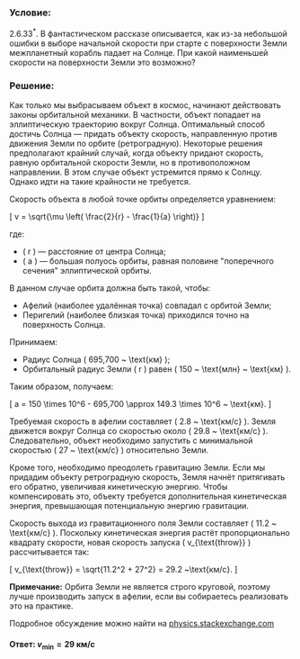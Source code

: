 ###  Условие:

$2.6.33^*.$ В фантастическом рассказе описывается, как из-за небольшой ошибки в выборе начальной скорости при старте с поверхности Земли межпланетный корабль падает на Солнце. При какой наименьшей скорости на поверхности Земли это возможно?

###  Решение:
Как только мы выбрасываем объект в космос, начинают действовать законы орбитальной механики. В частности, объект попадает на эллиптическую траекторию вокруг Солнца. Оптимальный способ достичь Солнца — придать объекту скорость, направленную против движения Земли по орбите (ретроградную). Некоторые решения предполагают крайний случай, когда объекту придают скорость, равную орбитальной скорости Земли, но в противоположном направлении. В этом случае объект устремится прямо к Солнцу. Однако идти на такие крайности не требуется.

Скорость объекта в любой точке орбиты определяется уравнением:

\[ v = \sqrt{\mu \left( \frac{2}{r} - \frac{1}{a} \right)} \]

где:
- \( r \) — расстояние от центра Солнца;
- \( a \) — большая полуось орбиты, равная половине "поперечного сечения" эллиптической орбиты.

В данном случае орбита должна быть такой, чтобы:
- Афелий (наиболее удалённая точка) совпадал с орбитой Земли;
- Перигелий (наиболее близкая точка) приходился точно на поверхность Солнца.

Принимаем:
- Радиус Солнца \( 695,700 ~ \text{км} \);
- Орбитальный радиус Земли \( r \) равен \( 150 ~ \text{млн} ~ \text{км} \).

Таким образом, получаем:

\[ a = 150 \times 10^6 - 695,700 \approx 149.3 \times 10^6 ~ \text{км}. \]

Требуемая скорость в афелии составляет \( 2.8 ~ \text{км/с} \). Земля движется вокруг Солнца со скоростью около \( 29.8 ~ \text{км/с} \). Следовательно, объект необходимо запустить с минимальной скоростью \( 27 ~ \text{км/с} \) относительно Земли.

Кроме того, необходимо преодолеть гравитацию Земли. Если мы придадим объекту ретроградную скорость, Земля начнёт притягивать его обратно, увеличивая кинетическую энергию. Чтобы компенсировать это, объекту требуется дополнительная кинетическая энергия, превышающая потенциальную энергию гравитации.

Скорость выхода из гравитационного поля Земли составляет \( 11.2 ~ \text{км/с} \). Поскольку кинетическая энергия растёт пропорционально квадрату скорости, новая скорость запуска \( v_{\text{throw}} \) рассчитывается так:

\[
v_{\text{throw}} = \sqrt{11.2^2 + 27^2} = 29.2 ~\text{км/с}.
\]

__Примечание:__ Орбита Земли не является строго круговой, поэтому лучше производить запуск в афелии, если вы собираетесь реализовать это на практике.

Подробное обсуждение можно найти на [physics.stackexchange.com](https://physics.stackexchange.com/questions/389431/minimal-velocity-to-throw-an-object-to-the-sun)

#### Ответ: $v_{\text{min}} = 29 ~\text{км/с}$